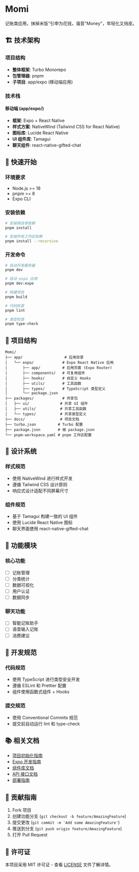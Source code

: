 # Momi

记账类应用，抹掉米饭"引申为花钱，谐音"Money"，年轻化又俏皮。

## 🏗️ 技术架构

### 项目结构

- **整体框架**: Turbo Monorepo
- **包管理器**: pnpm
- **子项目**: app/expo (移动端应用)

### 技术栈

#### 移动端 (app/expo/)

- **框架**: Expo + React Native
- **样式方案**: NativeWind (Tailwind CSS for React Native)
- **图标库**: Lucide React Native
- **UI 组件库**: Tamagui
- **聊天组件**: react-native-gifted-chat

## 🚀 快速开始

### 环境要求

- Node.js >= 18
- pnpm >= 8
- Expo CLI

### 安装依赖

```bash
# 安装根目录依赖
pnpm install

# 安装所有工作区依赖
pnpm install --recursive
```

### 开发命令

```bash
# 启动开发服务器
pnpm dev

# 启动 expo 应用
pnpm dev:expo

# 构建项目
pnpm build

# 代码检查
pnpm lint

# 类型检查
pnpm type-check
```

## 📁 项目结构

```
Momi/
├── app/                   # 应用目录
│   └── expo/             # Expo React Native 应用
│       ├── app/          # 应用页面 (Expo Router)
│       ├── components/   # 可复用组件
│       ├── hooks/        # 自定义 Hooks
│       ├── utils/        # 工具函数
│       ├── types/        # TypeScript 类型定义
│       └── package.json
├── packages/             # 共享包
│   ├── ui/              # 共享 UI 组件
│   ├── utils/           # 共享工具函数
│   └── types/           # 共享类型定义
├── docs/                # 项目文档
├── turbo.json          # Turbo 配置
├── package.json        # 根 package.json
└── pnpm-workspace.yaml # pnpm 工作区配置
```

## 🎨 设计系统

### 样式规范

- 使用 NativeWind 进行样式开发
- 遵循 Tailwind CSS 设计原则
- 响应式设计适配不同屏幕尺寸

### 组件规范

- 基于 Tamagui 构建一致的 UI 组件
- 使用 Lucide React Native 图标
- 聊天界面使用 react-native-gifted-chat

## 📱 功能模块

### 核心功能

- [ ] 记账管理
- [ ] 分类统计
- [ ] 数据可视化
- [ ] 用户认证
- [ ] 数据同步

### 聊天功能

- [ ] 智能记账助手
- [ ] 语音输入记账
- [ ] 消费建议

## 🔧 开发规范

### 代码规范

- 使用 TypeScript 进行类型安全开发
- 遵循 ESLint 和 Prettier 配置
- 组件使用函数式组件 + Hooks

### 提交规范

- 使用 Conventional Commits 规范
- 提交前自动运行 lint 和 type-check

## 📚 相关文档

- [项目初始化指南](./docs/setup-guide.md)
- [Expo 开发指南](./docs/expo-guide.md)
- [组件库文档](./docs/components.md)
- [API 接口文档](./docs/api.md)
- [部署指南](./docs/deployment.md)

## 🤝 贡献指南

1. Fork 项目
2. 创建功能分支 (`git checkout -b feature/AmazingFeature`)
3. 提交更改 (`git commit -m 'Add some AmazingFeature'`)
4. 推送到分支 (`git push origin feature/AmazingFeature`)
5. 打开 Pull Request

## 📄 许可证

本项目采用 MIT 许可证 - 查看 [LICENSE](LICENSE) 文件了解详情。
